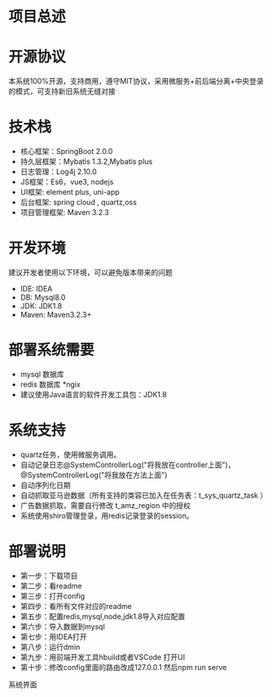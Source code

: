 项目总述
====

开源协议
====
本系统100%开源，支持商用，遵守MIT协议，采用微服务+前后端分离+中央登录的模式，可支持新旧系统无缝对接

技术栈
====
* 核心框架：SpringBoot 2.0.0
* 持久层框架：Mybatis 1.3.2,Mybatis plus
* 日志管理：Log4j 2.10.0
* JS框架：Es6，vue3, nodejs
* UI框架: element plus, uni-app
* 后台框架: spring cloud , quartz,oss
* 项目管理框架: Maven 3.2.3

开发环境
====
建议开发者使用以下环境，可以避免版本带来的问题

* IDE: IDEA
* DB: Mysql8.0
* JDK: JDK1.8
* Maven: Maven3.2.3+

部署系统需要
====
* mysql 数据库
* redis 数据库
*ngix
* 建议使用Java语言的软件开发工具包：JDK1.8


系统支持
====
* quartz任务，使用微服务调用。
* 自动记录日志@SystemControllerLog("将我放在controller上面")，@SystemControllerLog("将我放在方法上面")
* 自动序列化日期
* 自动抓取亚马逊数据（所有支持的类容已加入在任务表：t_sys_quartz_task ）
* 广告数据抓取，需要自行修改 t_amz_region 中的授权
* 系统使用shiro管理登录，用redis记录登录的session。

部署说明
====
* 第一步：下载项目
* 第二步：看readme
* 第三步：打开config
* 第四步：看所有文件对应的readme
* 第五步：配置redis,mysql,node,jdk1.8导入对应配置
* 第六步：导入数据到mysql
* 第七步：用IDEA打开
* 第八步：运行dmin
* 第九步：用前端开发工具hbuild或者VSCode 打开UI
* 第十步：修改config里面的路由改成127.0.0.1 然后npm run serve

系统界面